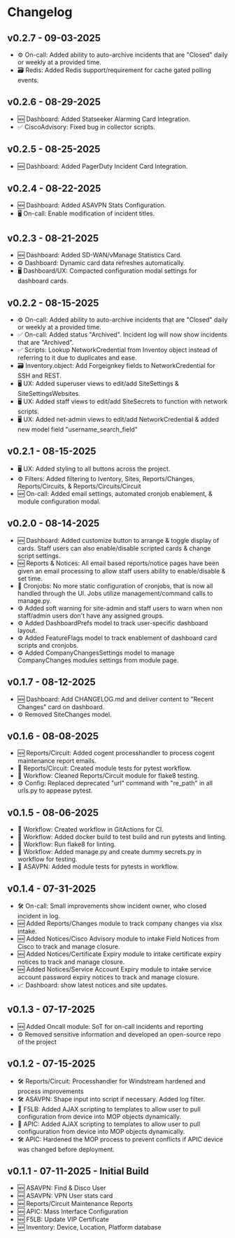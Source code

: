 # Changelog

## v0.2.7 - 09-03-2025
- ⚙️ On-call: Added ability to auto-archive incidents that are "Closed" daily or weekly at a provided time.
- 🗃️ Redis: Added Redis support/requirement for cache gated polling events.

## v0.2.6 - 08-29-2025
- 🆕 Dashboard: Added Statseeker Alarming Card Integration.
- ✅ CiscoAdvisory: Fixed bug in collector scripts.

## v0.2.5 - 08-25-2025
- 🆕 Dashboard: Added PagerDuty Incident Card Integration.

## v0.2.4 - 08-22-2025
- 🆕 Dashboard: Added ASAVPN Stats Configuration.
- 🖥️ On-call: Enable modification of incident titles.

## v0.2.3 - 08-21-2025
- 🆕 Dashboard: Added SD-WAN/vManage Statistics Card.
- ⚙️ Dashboard: Dynamic card data refreshes automatically.
- 🖥️ Dashboard/UX: Compacted configuration modal settings for dashboard cards.

## v0.2.2 - 08-15-2025
- ⚙️ On-call: Added ability to auto-archive incidents that are "Closed" daily or weekly at a provided time.
- ✅ On-call: Added status "Archived". Incident log will now show incidents that are "Archived".
- ✅ Scripts: Lookup NetworkCredential from Inventoy object instead of referring to it due to duplicates and ease.
- 🗃️ Inventory.object: Add Forgeignkey fields to NetworkCredential for SSH and REST.
- 🖥️ UX: Added superuser views to edit/add SiteSettings & SiteSettingsWebsites.
- 🖥️ UX: Added staff views to edit/add SiteSecrets to function with network scripts.
- 🖥️ UX: Added net-admin views to edit/add NetworkCredential & added new model field "username_search_field"

## v0.2.1 - 08-15-2025
- 🖥️ UX: Added styling to all buttons across the project.
- ⚙️ Filters: Added filtering to Iventory, Sites, Reports/Changes, Reports/Circuits, & Reports/Circuits/Circuit
- 🆕 On-call: Added email settings, automated cronjob enablement, & module configuration modal.

## v0.2.0 - 08-14-2025
- 🆕 Dashboard: Added customize button to arrange & toggle display of cards. Staff users can also enable/disable scripted cards & change script settings.
- 🆕 Reports & Notices: All email based reports/notice pages have been given an email processing to allow staff users ability to enable/disable & set time.
- 🤖 Cronjobs: No more static configuration of cronjobs, that is now all handled through the UI. Jobs utilize management/command calls to manage.py.
- ⚙️ Added soft warning for site-admin and staff users to warn when non staff/admin users don't have any assigned groups.
- ⚙️ Added DashboardPrefs model to track user-specific dashboard layout.
- ⚙️ Added FeatureFlags model to track enablement of dashboard card scripts and cronjobs.
- ⚙️ Added CompanyChangesSettings model to manage CompanyChanges modules settings from module page.

## v0.1.7 - 08-12-2025
- 🆕 Dashboard: Add CHANGELOG.md and deliver content to "Recent Changes" card on dashboard.
- ⚙️ Removed SiteChanges model.

## v0.1.6 - 08-08-2025
- 🆕 Reports/Circuit: Added cogent processhandler to process cogent maintenance report emails.
- 🚀 Reports/Circuit: Created module tests for pytest workflow.
- 🚀 Workflow: Cleaned Reports/Circuit module for flake8 testing.
- ⚙️ Config: Replaced deprecated "url" command with "re_path" in all urls.py to appease pytest.

## v0.1.5 - 08-06-2025
- 🚀 Workflow: Created workflow in GitActions for CI.
- 🚀 Workflow: Added docker build to test build and run pytests and linting.
- 🚀 Workflow: Run flake8 for linting.
- 🚀 Workflow: Added manage.py and create dummy secrets.py in workflow for testing.
- 🚀 ASAVPN: Added module tests for pytests in workflow.

## v0.1.4 - 07-31-2025
- 🛠️ On-call: Small improvements show incident owner, who closed incident in log.
- 🆕 Added Reports/Changes module to track company changes via xlsx intake.
- 🆕 Added Notices/Cisco Advisory module to intake Field Notices from Cisco to track and manage closure.
- 🆕 Added Notices/Certificate Expiry module to intake certificate expiry notices to track and manage closure.
- 🆕 Added Notices/Service Account Expiry module to intake service account password expiry notices to track and manage closure.
- 📈 Dashboard: show latest notices and site updates.

## v0.1.3 - 07-17-2025
- 🆕 Added Oncall module: SoT for on-call incidents and reporting
- ⚙️ Removed sensitive information and developed an open-source repo of the project

## v0.1.2 - 07-15-2025
- 🛠️ Reports/Circuit: Processhandler for Windstream hardened and process improvements
- 🛠️ ASAVPN: Shape input into script if necessary. Added log filter.
- 🤖 F5LB: Added AJAX scripting to templates to allow user to pull configuration from device into MOP objects dynamically.
- 🤖 APIC: Added AJAX scripting to templates to allow user to pull configuuration from device into MOP objects dynamically.
- 🛠️ APIC: Hardened the MOP process to prevent conflicts if APIC device was changed before deployment.

## v0.1.1 - 07-11-2025 - Initial Build
- 🆕 ASAVPN: Find & Disco User
- 🆕 ASAVPN: VPN User stats card
- 🆕 Reports/Circuit Maintenance Reports
- 🆕 APIC: Mass Interface Configuration
- 🆕 F5LB: Update VIP Certificate
- 🆕 Inventory: Device, Location, Platform database
